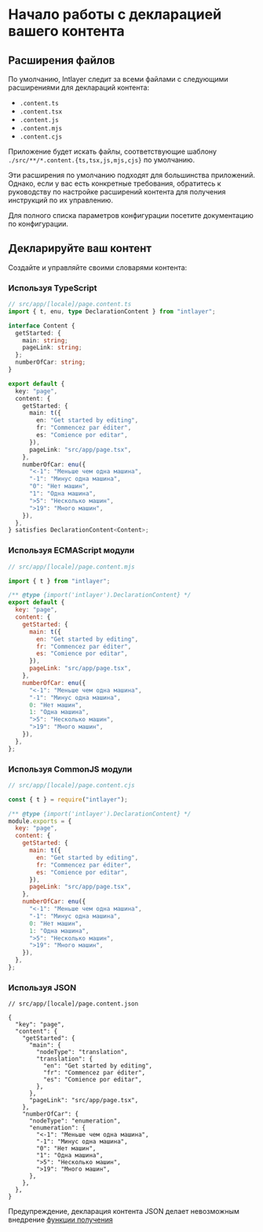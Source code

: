 # Начало работы с декларацией вашего контента

## Расширения файлов

По умолчанию, Intlayer следит за всеми файлами с следующими расширениями для деклараций контента:

- `.content.ts`
- `.content.tsx`
- `.content.js`
- `.content.mjs`
- `.content.cjs`

Приложение будет искать файлы, соответствующие шаблону `./src/**/*.content.{ts,tsx,js,mjs,cjs}` по умолчанию.

Эти расширения по умолчанию подходят для большинства приложений. Однако, если у вас есть конкретные требования, обратитесь к руководству по настройке расширений контента для получения инструкций по их управлению.

Для полного списка параметров конфигурации посетите документацию по конфигурации.

## Декларируйте ваш контент

Создайте и управляйте своими словарями контента:

### Используя TypeScript

```typescript
// src/app/[locale]/page.content.ts
import { t, enu, type DeclarationContent } from "intlayer";

interface Content {
  getStarted: {
    main: string;
    pageLink: string;
  };
  numberOfCar: string;
}

export default {
  key: "page",
  content: {
    getStarted: {
      main: t({
        en: "Get started by editing",
        fr: "Commencez par éditer",
        es: "Comience por editar",
      }),
      pageLink: "src/app/page.tsx",
    },
    numberOfCar: enu({
      "<-1": "Меньше чем одна машина",
      "-1": "Минус одна машина",
      "0": "Нет машин",
      "1": "Одна машина",
      ">5": "Несколько машин",
      ">19": "Много машин",
    }),
  },
} satisfies DeclarationContent<Content>;
```

### Используя ECMAScript модули

```javascript
// src/app/[locale]/page.content.mjs

import { t } from "intlayer";

/** @type {import('intlayer').DeclarationContent} */
export default {
  key: "page",
  content: {
    getStarted: {
      main: t({
        en: "Get started by editing",
        fr: "Commencez par éditer",
        es: "Comience por editar",
      }),
      pageLink: "src/app/page.tsx",
    },
    numberOfCar: enu({
      "<-1": "Меньше чем одна машина",
      "-1": "Минус одна машина",
      0: "Нет машин",
      1: "Одна машина",
      ">5": "Несколько машин",
      ">19": "Много машин",
    }),
  },
};
```

### Используя CommonJS модули

```javascript
// src/app/[locale]/page.content.cjs

const { t } = require("intlayer");

/** @type {import('intlayer').DeclarationContent} */
module.exports = {
  key: "page",
  content: {
    getStarted: {
      main: t({
        en: "Get started by editing",
        fr: "Commencez par éditer",
        es: "Comience por editar",
      }),
      pageLink: "src/app/page.tsx",
    },
    numberOfCar: enu({
      "<-1": "Меньше чем одна машина",
      "-1": "Минус одна машина",
      0: "Нет машин",
      1: "Одна машина",
      ">5": "Несколько машин",
      ">19": "Много машин",
    }),
  },
};
```

### Используя JSON

```json5
// src/app/[locale]/page.content.json

{
  "key": "page",
  "content": {
    "getStarted": {
      "main": {
        "nodeType": "translation",
        "translation": {
          "en": "Get started by editing",
          "fr": "Commencez par éditer",
          "es": "Comience por editar",
        },
      },
      "pageLink": "src/app/page.tsx",
    },
    "numberOfCar": {
      "nodeType": "enumeration",
      "enumeration": {
        "<-1": "Меньше чем одна машина",
        "-1": "Минус одна машина",
        "0": "Нет машин",
        "1": "Одна машина",
        ">5": "Несколько машин",
        ">19": "Много машин",
      },
    },
  },
}
```

Предупреждение, декларация контента JSON делает невозможным внедрение [функции получения](https://github.com/aymericzip/intlayer/blob/main/docs/ru/content_declaration/function_fetching.md)
